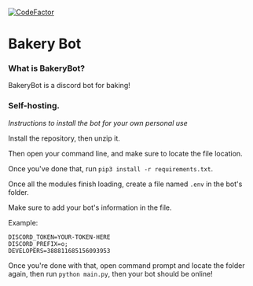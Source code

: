 [![CodeFactor](https://www.codefactor.io/repository/github/q7n/oregonbot/badge)](https://www.codefactor.io/repository/github/q7n/oregonbot)

# Bakery Bot


### What is BakeryBot?

BakeryBot is a discord bot for baking!

### Self-hosting.

*Instructions to install the bot for your own personal use*

Install the repository, then unzip it.

Then open your command line, and make sure to locate the file location.

Once you've done that, run 
```pip3 install -r requirements.txt```.

Once all the modules finish loading, create a file named `.env` in the bot's folder.

Make sure to add your bot's information in the file.

Example:
```
DISCORD_TOKEN=YOUR-TOKEN-HERE
DISCORD_PREFIX=o;
DEVELOPERS=388811685156093953
```
Once you're done with that, open command prompt and locate the folder again, then run `python main.py`, then your bot should be online!






